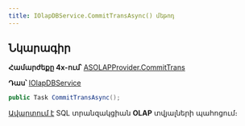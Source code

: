 ```yaml
---
title: IOlapDBService.CommitTransAsync() մեթոդ  
---
```


## Նկարագիր

**Համարժեքը 4x-ում՝** [ASOLAPProvider.CommitTrans](https://armsoft.github.io/as4x-docs/HTM/ProgrGuide/Functions/Functions/TransactionManagment/CommitTrans.html)

**Դաս՝** [IOlapDBService](../IOlapDBService.md)

```c#
public Task CommitTransAsync();
```

[Ավարտում է](https://learn.microsoft.com/en-us/sql/t-sql/language-elements/commit-transaction-transact-sql) SQL տրանզակցիան **OLAP** տվյալների պահոցում։
